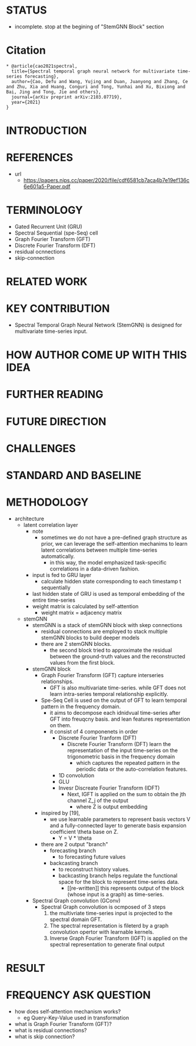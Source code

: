 # STATUS
* incomplete. stop at the begining of "StemGNN Block" section
# Citation

    * @article{cao2021spectral,
      title={Spectral temporal graph neural network for multivariate time-series forecasting},
      author={Cao, Defu and Wang, Yujing and Duan, Juanyong and Zhang, Ce and Zhu, Xia and Huang, Conguri and Tong, Yunhai and Xu, Bixiong and Bai, Jing and Tong, Jie and others},
      journal={arXiv preprint arXiv:2103.07719},
      year={2021}
    }

# INTRODUCTION
# REFERENCES
* url
    * https://papers.nips.cc/paper/2020/file/cdf6581cb7aca4b7e19ef136c6e601a5-Paper.pdf
# TERMINOLOGY
* Gated Recurrent Unit (GRU)
* Spectral Sequential (spe-Seq) cell
* Graph Fourier Transform (GFT)
* Discrete Fourier Transform (DFT)
* residual ocnnections
* skip-connection
# RELATED WORK
# KEY CONTRIBUTION
* Spectral Temporal Graph Neural Network (StemGNN) is designed for multivariate time-series input.
# HOW AUTHOR COME UP WITH THIS IDEA
# FURTHER READING
# FUTURE DIRECTION
# CHALLENGES
# STANDARD AND BASELINE
# METHODOLOGY
* architecture
    * latent correlation layer
        * note
            * sometimes we do not have a pre-defined graph structure as prior, we can leverage the 
                self-attention 
                mechanims to learn latent correlations between multiple time-series automatically.
                * in this way, the model emphasized task-specific correlations in a data-driven fashion.
        * input is fed to GRU layer
            * calculate hidden state corresponding to each timestamp t sequentially
        * last hidden state of GRU is used as temporal embedding of the entire time-series
        * weight matrix is calculated by self-attention
            * weight matrix = adjacency matrix
    * stemGNN 
        * stemGNN is a stack of stemGNN block with skep connections
            * residual connections are employed to stack multiple stemGNN blocks to build deeper models
            * there are 2 stemGNN blocks.
                * the second block tried to approximate the residual between the ground-truth 
                    values and the reconstructed values from the first block. 
        * stemGNN block
            * Graph Fourier Transform (GFT) capture interseries relationships.
                * GFT is also multivariate time-series.
                    while GFT does not learn intra-series temporal relationship explicitly.
            * Spe-Seq Cell is used on the output of GFT to learn temporal pattern in the frequency domain.
                * it aims to decompose each idnidvual time-series after GFT into freuqcny basis.
                    and lean features representation on them.
                * it consist of 4 componenets in order
                    * Discrete Fourier Tranform (DFT)
                        * Discrete Fourier Transform (DFT) learn the representation of the input time-series
                            on the trigonometric basis in the frequency domain
                            * which captures the repeated pattern in the periodic data or the auto-correlation 
                                features.
                    * 1D convolution
                    * GLU
                    * Invesr Discreate Fourier Transform (IDFT)
                        * Next, IGFT is applied on the sum to obtain the jth channel Z_j of the output
                            * where Z is output embedding
            * inspired by [19],
                * we use learnable parameters to represent basis vectors V and a fully-connected 
                    layer to generate basis expansion coefficient \theta base on Z.
                    * Y = V * \theta
            * there are 2 output "branch"
                * forecasting branch
                    * to forecasting future values
                * backcasting branch
                    * to reconstruct history values.
                    * backcasting branch helps regulate the functional space for the block to represent
                        time-series data.
                        * [[re-written]] this represents output of the block (whose input is a graph)
                            as time-series.
        * Spectral Graph convolution (GConv)
            * Spectral Graph convolution is ocmposed of 3 steps
                1. the multivriate time-series input is projected to the spectral domain GFT.
                2. The spectral representation is fileterd by a graph convolution opertor with 
                    learnable kernels.
                3. Inverse Graph Fourier Transform (IGFT) is applied on the spectral representation 
                    to generate final output 

# RESULT
# FREQUENCY ASK QUESTION 
* how does self-attention mechanism works?
    * eg Query-Key-Value used in transformation
* what is Graph Fourier Transform (GFT)? 
* what is residual connections?
* what is skip connection?
